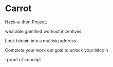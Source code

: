 # Carrot

Hack-a-thon Project. 

wearable gamified workout incentives. 

Lock bitcoin into a multisig address. 

Complete your work out goal to unlock your bitcoin

-proof of concept

